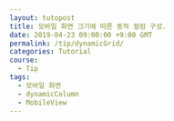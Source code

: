 ```yaml
---
layout: tutopost
title: 모바일 화면 크기에 따른 동적 컬럼 구성.  
date: 2019-04-23 09:00:00 +9:00 GMT
permalink: /tip/dynamicGrid/
categories: Tutorial
course:
  - Tip
tags: 
  - 모바일 화면 
  - dynamicColumn
  - MobileView
---
```

   
<html>
<head>
<meta http-equiv="Content-Type" content="text/html; charset=UTF-8">
<meta name="viewport" content="width=device-width, initial-scale=1, maximum-scale=1">
<title>Mobile View</title>
<style>
    {margin: 0; padding: 0;}
    #area1 {height:100vh;}
</style>
<script type="text/javascript" src="/script/realgridjs-lic.js"></script>
<script type="text/javascript" src="/script/realgridjs_eval.1.1.27.min.js"></script>
<script type="text/javascript" src="/script/realgridjs-api.1.1.27.js"></script>
<script src="/script/jszip.min.js"></script>
<script src="/script/jquery-1.11.2.min.js"></script>

<script type="text/javascript">

    var gridView;
    var dataProvider;

    window.onload = function () {
        console.log("==> RealGrid loaded.");

        var columns2 = [{
            "name": "group1",
            "type": "group",
            "width": 550,
            "header": { "visible": false },
            "orientation": "vertical",
            "columns": [{            
            "name": "group11",
            "type": "group",
            "width": 480,
            "header": { "visible": false },
            "columns": [{
                "fieldName": "userid",
                "name": "userid",
                "width": 80,
                "header": { "text": "사용자 Id" },
                "styles": { "textAlignment": "near", "font": "Tahoma" }
            }, {
                "fieldName": "company",
                "name": "company",
                "width": 80,
                "header": { "text": "회사" },
                "styles": { "textAlignment": "near", "font": "Tahoma" }
            }, {
                "fieldName": "first_name",
                "name": "first_name",
                "width": 80,
                "header": { "text": "이름" },
                "styles": { "textAlignment": "near", "font": "Tahoma" }
            }, {
                "fieldName": "last_name",
                "name": "last_name",
                "width": 80,
                "header": { "text": "성" },
                "styles": { "textAlignment": "near", "font": "Tahoma" }
            }, {
                "fieldName": "gender",
                "name": "gender",
                "width": 80,
                "header": { "text": "성별" },
                "styles": { "textAlignment": "center", "font": "Tahoma" }
            }, {
                "fieldName": "email",
                "name": "email",
                "width": 80,
                "header": { "text": "E-Mail" },
                "styles": { "textAlignment": "near", "font": "Tahoma" }
            }]
            }, {
                "name": "group12",
                "type": "group",
                "width": 480,
                "header": { "visible": false },
                "columns": [{
                    "fieldName": "city",
                    "name": "city",
                    "width": 80,
                    "header": { "text": "시" },
                    "styles": { "textAlignment": "near", "font": "Tahoma" }             
                }, {
                    "fieldName": "ip_address",
                    "name": "ip_address",
                    "width": 80,
                    "header": { "text": "IP Address" },
                    "styles": { "textAlignment": "near", "font": "Tahoma" }
                }, {
                    "fieldName": "birthday",
                    "name": "birthday",
                    "width": 80,
                    "header": { "text": "생년월일" },
                    "styles": {
                        "textAlignment": "center",
                        "font": "Tahoma",
                        "datetimeFormat": "yyyy/MM/dd"
                    }
                }, {
                    "fieldName": "pay",
                    "name": "pay",
                    "width": 80,
                    "header": { "text": "급여" },
                    "editor": {
                        "type": "number"
                    },
                    "styles": {
                        "textAlignment": "far", 
                        "font": "Tahoma"
                    }           
                }, {
                    "fieldName": "card_number",
                    "name": "card_number",
                    "width": 80,
                    "header": { "text": "신용카드" },
                    "styles": { "textAlignment": "near", "font": "Tahoma" }
                }, {
                    "fieldName": "card_type",
                    "name": "card_type",
                    "width": 80,
                    "header": { "text": "카드종류" },
                    "styles": { "textAlignment": "near", "font": "Tahoma" }
                }]
            }]
        }];

        var columns3 = [{
            "name": "group1",
            "type": "group",
            "width": 240,
            "header": { "visible": false },
            "orientation": "vertical",
            "columns": [{
                "name": "group21",
                "type": "group",
                "width": 240,
                "header": { "visible": false },
                "columns": [{
                    "fieldName": "userid",
                    "name": "userid",
                    "width": 80,
                    "header": { "text": "사용자 Id" },
                    "styles": { "textAlignment": "center", "font": "Tahoma" }
                }, {
                    "fieldName": "company",
                    "name": "company",
                    "width": 80,
                    "header": { "text": "회사" },
                    "styles": { "textAlignment": "center", "font": "Tahoma" }
                }, {
                    "fieldName": "first_name",
                    "name": "first_name",
                    "width": 80,
                    "header": { "text": "이름" },
                    "styles": { "textAlignment": "center", "font": "Tahoma" }
                }],
            }, {
                "name": "group22",
                "type": "group",
                "width": 240,
                "header": { "visible": false },
                "columns": [{
                    "fieldName": "last_name",
                    "name": "last_name",
                    "width": 80,
                    "header": { "text": "성" },
                    "styles": { "textAlignment": "center", "font": "Tahoma" }
                }, {
                    "fieldName": "gender",
                    "name": "gender",
                    "width": 80,
                    "header": { "text": "성별" },
                    "styles": { "textAlignment": "center", "font": "Tahoma" }
                }, {
                    "fieldName": "email",
                    "name": "email",
                    "width": 80,
                    "header": { "text": "E-Mail" },
                    "styles": { "textAlignment": "center", "font": "Tahoma" }
                }]
            }, {
                "name": "group23",
                "type": "group",
                "width": 480,
                "header": { "visible": false },
                "columns": [{
                    "fieldName": "city",
                    "name": "city",
                    "width": 80,
                    "header": { "text": "시" },
                    "styles": { "textAlignment": "center", "font": "Tahoma" }               
                }, {
                    "fieldName": "ip_address",
                    "name": "ip_address",
                    "width": 80,
                    "header": { "text": "IP Address" },
                    "styles": { "textAlignment": "center", "font": "Tahoma" }
                }, {
                    "fieldName": "birthday",
                    "name": "birthday",
                    "width": 80,
                    "header": { "text": "생년월일" },
                    "styles": {
                        "textAlignment": "center",
                        "font": "Tahoma",
                        "datetimeFormat": "yyyy/MM/dd"
                    }
                }]
            }, {
                "name": "group24",
                "type": "group",
                "width": 480,
                "header": { "visible": false },
                "columns": [{
                    "fieldName": "pay",
                    "name": "pay",
                    "width": 80,
                    "header": { "text": "급여" },
                    "editor": {
                        "type": "number"
                    },
                    "styles": {
                        "textAlignment": "center",  
                        "font": "Tahoma"
                    }           
                }, {
                    "fieldName": "card_number",
                    "name": "card_number",
                    "width": 80,
                    "header": { "text": "신용카드" },
                    "styles": { "textAlignment": "center", "font": "Tahoma" }
                }, {
                    "fieldName": "card_type",
                    "name": "card_type",
                    "width": 80,
                    "header": { "text": "카드종류" },
                    "styles": { "textAlignment": "center", "font": "Tahoma" }
                }]
            }]
        }];

        RealGridJS.setRootContext("/scripts");
        dataProvider = new RealGridJS.LocalDataProvider();
        gridView = new RealGridJS.GridView("realgrid");
        gridView.setDataSource(dataProvider);

        setFields(dataProvider);
        setColumns(gridView);
        setOptions(gridView);

        gridView.linearizeColumns();
            
        loadData(dataProvider);

        var width = $("#realgrid").width();

        if (width > 1000) {
            gridView.linearizeColumns();
        } else if (width > 600) { 
            gridView.setColumns(columns2);
        } else {
            gridView.setColumns(columns3);
        }

        $(window).resize(function () {
            var width = $("#realgrid").width();

            if (width > 1000) {
                gridView.linearizeColumns();
            } else if (width > 600) { 
                gridView.setColumns(columns2);
            } else {
                gridView.setColumns(columns3);
            }
        });
    };
    
    function setFields(provider) {
        var fields = [{
            "fieldName": "id"
        }, {
            "fieldName": "userid"
        }, {
            "fieldName": "company"
        }, {
            "fieldName": "first_name"
        }, {
            "fieldName": "last_name"
        }, {
            "fieldName": "gender"
        }, {
            "fieldName": "email"
        }, {
            "fieldName": "city"
        }, {
            "fieldName": "ip_address"
        }, {
            "fieldName": "birthday"
        }, {
            "fieldName": "pay",
            "dataType": "number"
        }, {
            "fieldName": "card_number"
        }, {
            "fieldName": "card_type"
        }]      
        provider.setFields(fields);
    };
    
    function setColumns(grid) {

        var columns = [{
            "name": "group1",
            "type": "group",
            "width": 240,
            "header": { "visible": false },
            "orientation": "vertical",
            "columns": [{
                "name": "group21",
                "type": "group",
                "width": 240,
                "header": { "visible": false },
                "columns": [{
                    "fieldName": "userid",
                    "name": "userid",
                    "width": 80,
                    "header": { "text": "사용자 Id" },
                    "styles": { "textAlignment": "center", "font": "Tahoma" }
                }, {
                    "fieldName": "company",
                    "name": "company",
                    "width": 80,
                    "header": { "text": "회사" },
                    "styles": { "textAlignment": "center", "font": "Tahoma" }
                }, {
                    "fieldName": "first_name",
                    "name": "first_name",
                    "width": 80,
                    "header": { "text": "이름" },
                    "styles": { "textAlignment": "center", "font": "Tahoma" }
                }],
            }, {
                "name": "group22",
                "type": "group",
                "width": 240,
                "header": { "visible": false },
                "columns": [{
                    "fieldName": "last_name",
                    "name": "last_name",
                    "width": 80,
                    "header": { "text": "성" },
                    "styles": { "textAlignment": "center", "font": "Tahoma" }
                }, {
                    "fieldName": "gender",
                    "name": "gender",
                    "width": 80,
                    "header": { "text": "성별" },
                    "styles": { "textAlignment": "center", "font": "Tahoma" }
                }, {
                    "fieldName": "email",
                    "name": "email",
                    "width": 80,
                    "header": { "text": "E-Mail" },
                    "styles": { "textAlignment": "center", "font": "Tahoma" }
                }]
            }, {
                "name": "group23",
                "type": "group",
                "width": 480,
                "header": { "visible": false },
                "columns": [{
                    "fieldName": "city",
                    "name": "city",
                    "width": 80,
                    "header": { "text": "시" },
                    "styles": { "textAlignment": "center", "font": "Tahoma" }               
                }, {
                    "fieldName": "ip_address",
                    "name": "ip_address",
                    "width": 80,
                    "header": { "text": "IP Address" },
                    "styles": { "textAlignment": "center", "font": "Tahoma" }
                }, {
                    "fieldName": "birthday",
                    "name": "birthday",
                    "width": 80,
                    "header": { "text": "생년월일" },
                    "styles": {
                        "textAlignment": "center",
                        "font": "Tahoma",
                        "datetimeFormat": "yyyy/MM/dd"
                    }
                }]
            }, {
                "name": "group24",
                "type": "group",
                "width": 480,
                "header": { "visible": false },
                "columns": [{
                    "fieldName": "pay",
                    "name": "pay",
                    "width": 80,
                    "header": { "text": "급여" },
                    "editor": {
                        "type": "number"
                    },
                    "styles": {
                        "textAlignment": "center",  
                        "font": "Tahoma"
                    }           
                }, {
                    "fieldName": "card_number",
                    "name": "card_number",
                    "width": 80,
                    "header": { "text": "신용카드" },
                    "styles": { "textAlignment": "center", "font": "Tahoma" }
                }, {
                    "fieldName": "card_type",
                    "name": "card_type",
                    "width": 80,
                    "header": { "text": "카드종류" },
                    "styles": { "textAlignment": "center", "font": "Tahoma" }
                }]
            }]
        }];

        grid.setColumns(columns);
    }       
            

    function setOptions(grid) {
        grid.setOptions({
            stateBar: {
                visible: false
            },
            checkBar: {
                visible: false
            },
            select: {
                style: RealGridJS.SelectionStyle.ROWS
            },
            footer: {
                visible: true
            },
            display: {
                fitStyle: "even"
            }
        });
    }
    
    
    function loadData(provider) {

        $.ajax({
            url: "/demoData/defaultdemodata.json?__time__=" + new Date().getTime(),
            success: function (data) {
                dataProvider.fillJsonData(data, {});
            },
            error: function (xhr, status, error) {
            },
            complete: function (data) {
                gridView.setFocus();
            },
            xhr: function () {
                var xhr = new window.XMLHttpRequest();
                //Download progress
                xhr.addEventListener("progress", function (evt) {
                    if (evt.lengthComputable) {
                        gridView.setProgress(0, evt.total, evt.loaded);
                    }
                }, false);
                return xhr;
            }
        });
    }
    

    
///////////////////////////////////////////////////////////////////////////////

</script>
</head>
<body>
    <section id = "area1"> 
    <div id="realgrid" style="width: 95%; height: 88%"></div>
    </section>
</body>
</html>